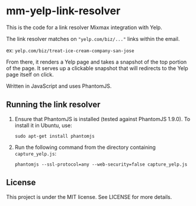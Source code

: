 mm-yelp-link-resolver
=====================

This is the code for a link resolver Mixmax integration with Yelp. 

The link resolver matches on `"yelp.com/biz/..."` links within the email.

ex: `yelp.com/biz/treat-ice-cream-company-san-jose`

From there, it renders a Yelp page and takes a snapshot of the top portion of the page. It serves up a clickable snapshot that will redirects to the Yelp page itself on click. 

Written in JavaScript and uses PhantomJS.

Running the link resolver
-------------------------

1. Ensure that PhantomJS is installed (tested against PhantomJS 1.9.0). To install it in Ubuntu, use:
    
     `sudo apt-get install phantomjs`
    
1. Run the following command from the directory containing `capture_yelp.js`:
    
     `phantomjs --ssl-protocol=any --web-security=false capture_yelp.js` 
    
License
-------------------------

This project is under the MIT license. See LICENSE for more details.
